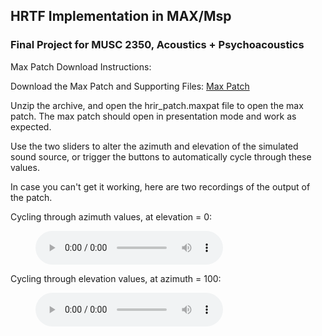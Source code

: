 ## HRTF Implementation in MAX/Msp
### Final Project for MUSC 2350, Acoustics + Psychoacoustics


Max Patch Download Instructions:

Download the Max Patch and Supporting Files:
[Max Patch](./HRTF_Max_Patch.zip)

Unzip the archive, and open the hrir_patch.maxpat file to open the max patch.
The max patch should open in presentation mode and work as expected. 

Use the two sliders to alter the azimuth and elevation of the simulated sound source, or trigger the buttons to automatically cycle through these values.

In case you can't get it working, here are two recordings of the output of the patch.

Cycling through azimuth values, at elevation = 0:
<figure>
<audio
    controls
    src="azimuths.wav">
        Your browser does not support the
        <code>audio</code> element.
</audio>
</figure>

Cycling through elevation values, at azimuth = 100:
<figure>
<audio
    controls
    src="elevations.wav">
        Your browser does not support the
        <code>audio</code> element.
</audio>
</figure>
